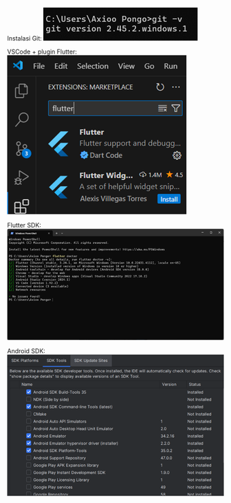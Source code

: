 Instalasi Git:
 ![alt text](docs/instalasi-git.png)

VSCode + plugin Flutter:
 ![alt text](docs/vscode-flutter.png)

Flutter SDK:
 ![alt text](docs/flutter-sdk.png)

Android SDK:
 ![alt text](docs/android-sdk.png)